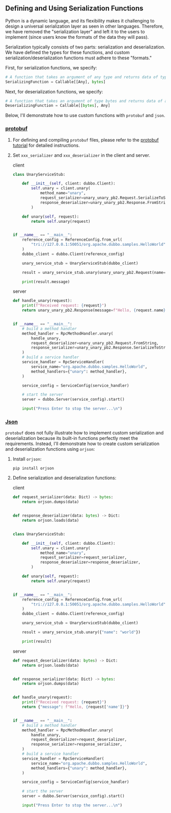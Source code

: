 ## Defining and Using Serialization Functions

Python is a dynamic language, and its flexibility makes it challenging to design a universal serialization layer as seen in other languages. Therefore, we have removed the "serialization layer" and left it to the users to implement (since users know the formats of the data they will pass).

Serialization typically consists of two parts: serialization and deserialization. We have defined the types for these functions, and custom serialization/deserialization functions must adhere to these "formats."



First, for serialization functions, we specify:

```python
# A function that takes an argument of any type and returns data of type bytes
SerializingFunction = Callable[[Any], bytes]
```

Next, for deserialization functions, we specify:

```python
# A function that takes an argument of type bytes and returns data of any type
DeserializingFunction = Callable[[bytes], Any]
```

Below, I'll demonstrate how to use custom functions with `protobuf` and `json`.



### [protobuf](./protobuf)

1. For defining and compiling `protobuf` files, please refer to the [protobuf tutorial](https://protobuf.dev/getting-started/pythontutorial/) for detailed instructions.

2. Set `xxx_serializer` and `xxx_deserializer` in the client and server.

   client

   ```python
   class UnaryServiceStub:
   
       def __init__(self, client: dubbo.Client):
           self.unary = client.unary(
               method_name="unary",
               request_serializer=unary_unary_pb2.Request.SerializeToString,
               response_deserializer=unary_unary_pb2.Response.FromString,
           )
   
       def unary(self, request):
           return self.unary(request)
   
   
   if __name__ == "__main__":
       reference_config = ReferenceConfig.from_url(
           "tri://127.0.0.1:50051/org.apache.dubbo.samples.HelloWorld"
       )
       dubbo_client = dubbo.Client(reference_config)
   
       unary_service_stub = UnaryServiceStub(dubbo_client)
   
       result = unary_service_stub.unary(unary_unary_pb2.Request(name="world"))
   
       print(result.message)
   ```

   server

   ```python
   def handle_unary(request):
       print(f"Received request: {request}")
       return unary_unary_pb2.Response(message=f"Hello, {request.name}")
   
   
   if __name__ == "__main__":
       # build a method handler
       method_handler = RpcMethodHandler.unary(
           handle_unary,
           request_deserializer=unary_unary_pb2.Request.FromString,
           response_serializer=unary_unary_pb2.Response.SerializeToString,
       )
       # build a service handler
       service_handler = RpcServiceHandler(
           service_name="org.apache.dubbo.samples.HelloWorld",
           method_handlers={"unary": method_handler},
       )
   
       service_config = ServiceConfig(service_handler)
   
       # start the server
       server = dubbo.Server(service_config).start()
   
       input("Press Enter to stop the server...\n")
   
   ```



### [Json](./json)

`protobuf` does not fully illustrate how to implement custom serialization and deserialization because its built-in functions perfectly meet the requirements. Instead, I'll demonstrate how to create custom serialization and deserialization functions using `orjson`:

1. Install `orjson`:

   ```shell
   pip install orjson
   ```

2. Define serialization and deserialization functions:

   client

   ```python
   def request_serializer(data: Dict) -> bytes:
       return orjson.dumps(data)
   
   
   def response_deserializer(data: bytes) -> Dict:
       return orjson.loads(data)
   
   
   class UnaryServiceStub:
   
       def __init__(self, client: dubbo.Client):
           self.unary = client.unary(
               method_name="unary",
               request_serializer=request_serializer,
               response_deserializer=response_deserializer,
           )
   
       def unary(self, request):
           return self.unary(request)
   
   
   if __name__ == "__main__":
       reference_config = ReferenceConfig.from_url(
           "tri://127.0.0.1:50051/org.apache.dubbo.samples.HelloWorld"
       )
       dubbo_client = dubbo.Client(reference_config)
   
       unary_service_stub = UnaryServiceStub(dubbo_client)
   
       result = unary_service_stub.unary({"name": "world"})
   
       print(result)
   ```

   server

   ```python
   def request_deserializer(data: bytes) -> Dict:
       return orjson.loads(data)
   
   
   def response_serializer(data: Dict) -> bytes:
       return orjson.dumps(data)
   
   
   def handle_unary(request):
       print(f"Received request: {request}")
       return {"message": f"Hello, {request['name']}"}
   
   
   if __name__ == "__main__":
       # build a method handler
       method_handler = RpcMethodHandler.unary(
           handle_unary,
           request_deserializer=request_deserializer,
           response_serializer=response_serializer,
       )
       # build a service handler
       service_handler = RpcServiceHandler(
           service_name="org.apache.dubbo.samples.HelloWorld",
           method_handlers={"unary": method_handler},
       )
   
       service_config = ServiceConfig(service_handler)
   
       # start the server
       server = dubbo.Server(service_config).start()
   
       input("Press Enter to stop the server...\n")
   ```

   